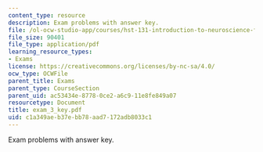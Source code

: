 ```yaml
---
content_type: resource
description: Exam problems with answer key.
file: /ol-ocw-studio-app/courses/hst-131-introduction-to-neuroscience-fall-2005/c1a349aeb37ebb78aad7172adb8033c1_exam_3_key.pdf
file_size: 90401
file_type: application/pdf
learning_resource_types:
- Exams
license: https://creativecommons.org/licenses/by-nc-sa/4.0/
ocw_type: OCWFile
parent_title: Exams
parent_type: CourseSection
parent_uid: ac53434e-8778-0ce2-a6c9-11e8fe849a07
resourcetype: Document
title: exam_3_key.pdf
uid: c1a349ae-b37e-bb78-aad7-172adb8033c1
---
```

Exam problems with answer key.